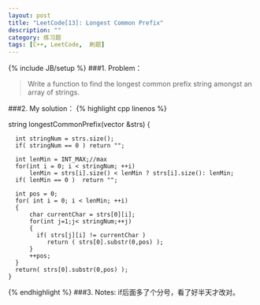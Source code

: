 ```yaml
---
layout: post
title: "LeetCode[13]: Longest Common Prefix"
description: ""
category: 练习题
tags: [C++, LeetCode,  刷题]
---
```

{% include JB/setup %}
###1. Problem：
<blockquote>
Write a function to find the longest common prefix string amongst an array of strings.
</blockquote>
###2. My solution：
{% highlight cpp linenos %}

   string longestCommonPrefix(vector<string> &strs) {
      
      int stringNum = strs.size();
      if( stringNum == 0 ) return "";
      
      int lenMin = INT_MAX;//max
      for(int i = 0; i < stringNum; ++i)
          lenMin = strs[i].size() < lenMin ? strs[i].size(): lenMin;           
      if( lenMin == 0 )  return "";
    
      int pos = 0;
      for( int i = 0; i < lenMin; ++i)
      {
          char currentChar = strs[0][i]; 
          for(int j=1;j< stringNum;++j)
          {  
            if( strs[j][i] != currentChar )
               return ( strs[0].substr(0,pos) );
          }
          ++pos;
      }
      return( strs[0].substr(0,pos) );
    }
{% endhighlight %}
###3. Notes:
if后面多了个分号，看了好半天才改对。
